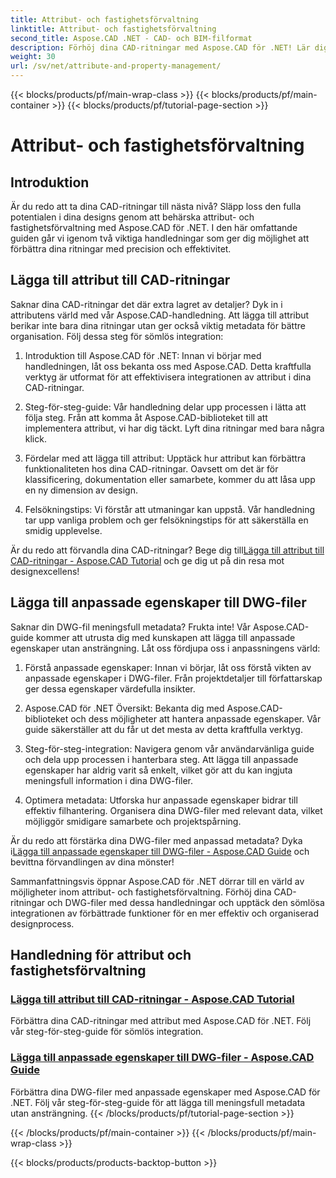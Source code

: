 ```yaml
---
title: Attribut- och fastighetsförvaltning
linktitle: Attribut- och fastighetsförvaltning
second_title: Aspose.CAD .NET - CAD- och BIM-filformat
description: Förhöj dina CAD-ritningar med Aspose.CAD för .NET! Lär dig att lägga till attribut och anpassade egenskaper sömlöst genom självstudier. Förbättra dina mönster utan ansträngning.
weight: 30
url: /sv/net/attribute-and-property-management/
---
```


{{< blocks/products/pf/main-wrap-class >}}
{{< blocks/products/pf/main-container >}}
{{< blocks/products/pf/tutorial-page-section >}}

# Attribut- och fastighetsförvaltning



## Introduktion

Är du redo att ta dina CAD-ritningar till nästa nivå? Släpp loss den fulla potentialen i dina designs genom att behärska attribut- och fastighetsförvaltning med Aspose.CAD för .NET. I den här omfattande guiden går vi igenom två viktiga handledningar som ger dig möjlighet att förbättra dina ritningar med precision och effektivitet.

## Lägga till attribut till CAD-ritningar

Saknar dina CAD-ritningar det där extra lagret av detaljer? Dyk in i attributens värld med vår Aspose.CAD-handledning. Att lägga till attribut berikar inte bara dina ritningar utan ger också viktig metadata för bättre organisation. Följ dessa steg för sömlös integration:

1. Introduktion till Aspose.CAD för .NET: Innan vi börjar med handledningen, låt oss bekanta oss med Aspose.CAD. Detta kraftfulla verktyg är utformat för att effektivisera integrationen av attribut i dina CAD-ritningar.

2. Steg-för-steg-guide: Vår handledning delar upp processen i lätta att följa steg. Från att komma åt Aspose.CAD-biblioteket till att implementera attribut, vi har dig täckt. Lyft dina ritningar med bara några klick.

3. Fördelar med att lägga till attribut: Upptäck hur attribut kan förbättra funktionaliteten hos dina CAD-ritningar. Oavsett om det är för klassificering, dokumentation eller samarbete, kommer du att låsa upp en ny dimension av design.

4. Felsökningstips: Vi förstår att utmaningar kan uppstå. Vår handledning tar upp vanliga problem och ger felsökningstips för att säkerställa en smidig upplevelse.

 Är du redo att förvandla dina CAD-ritningar? Bege dig till[Lägga till attribut till CAD-ritningar - Aspose.CAD Tutorial](./adding-attributes-to-cad-drawings/) och ge dig ut på din resa mot designexcellens!

## Lägga till anpassade egenskaper till DWG-filer

Saknar din DWG-fil meningsfull metadata? Frukta inte! Vår Aspose.CAD-guide kommer att utrusta dig med kunskapen att lägga till anpassade egenskaper utan ansträngning. Låt oss fördjupa oss i anpassningens värld:

1. Förstå anpassade egenskaper: Innan vi börjar, låt oss förstå vikten av anpassade egenskaper i DWG-filer. Från projektdetaljer till författarskap ger dessa egenskaper värdefulla insikter.

2. Aspose.CAD för .NET Översikt: Bekanta dig med Aspose.CAD-biblioteket och dess möjligheter att hantera anpassade egenskaper. Vår guide säkerställer att du får ut det mesta av detta kraftfulla verktyg.

3. Steg-för-steg-integration: Navigera genom vår användarvänliga guide och dela upp processen i hanterbara steg. Att lägga till anpassade egenskaper har aldrig varit så enkelt, vilket gör att du kan ingjuta meningsfull information i dina DWG-filer.

4. Optimera metadata: Utforska hur anpassade egenskaper bidrar till effektiv filhantering. Organisera dina DWG-filer med relevant data, vilket möjliggör smidigare samarbete och projektspårning.

 Är du redo att förstärka dina DWG-filer med anpassad metadata? Dyka i[Lägga till anpassade egenskaper till DWG-filer - Aspose.CAD Guide](./adding-custom-properties-to-dwg/) och bevittna förvandlingen av dina mönster!

Sammanfattningsvis öppnar Aspose.CAD för .NET dörrar till en värld av möjligheter inom attribut- och fastighetsförvaltning. Förhöj dina CAD-ritningar och DWG-filer med dessa handledningar och upptäck den sömlösa integrationen av förbättrade funktioner för en mer effektiv och organiserad designprocess.
## Handledning för attribut och fastighetsförvaltning
### [Lägga till attribut till CAD-ritningar - Aspose.CAD Tutorial](./adding-attributes-to-cad-drawings/)
Förbättra dina CAD-ritningar med attribut med Aspose.CAD för .NET. Följ vår steg-för-steg-guide för sömlös integration.
### [Lägga till anpassade egenskaper till DWG-filer - Aspose.CAD Guide](./adding-custom-properties-to-dwg/)
Förbättra dina DWG-filer med anpassade egenskaper med Aspose.CAD för .NET. Följ vår steg-för-steg-guide för att lägga till meningsfull metadata utan ansträngning.
{{< /blocks/products/pf/tutorial-page-section >}}

{{< /blocks/products/pf/main-container >}}
{{< /blocks/products/pf/main-wrap-class >}}

{{< blocks/products/products-backtop-button >}}
